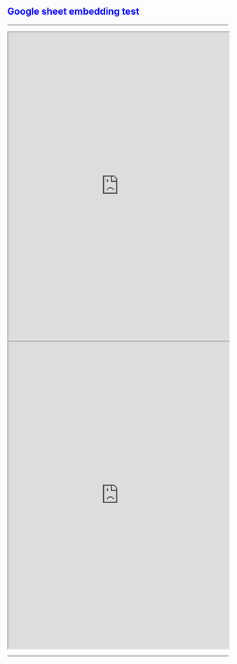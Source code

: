 <head>
  <meta name="robots" content="noindex" />
</head>

<div style="color:blue">

## Google sheet embedding test

</div>

---

<iframe width="100%" height="700px" src="https://docs.google.com/spreadsheets/d/e/2PACX-1vSqByMxGiyoHBVL5AJYLtrQ1C4yN19z3pDIlKKOoCFJ0f6Guufm-6-2ItOrcUG7ETDaM2D8wVONfADe/pubhtml?gid=0&amp;single=true&amp;widget=false&amp;headers=true"></iframe>

<br>

<iframe width="100%" height="700px" src="https://sites.google.com/view/ds4all-fertility"></iframe>


<br>

--- 


